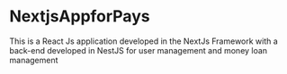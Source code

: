 # NextjsAppforPays
This is a React Js application developed in the NextJs Framework with a back-end developed in NestJS for user management and money loan management 
